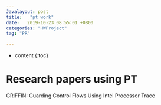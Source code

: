 ```yaml
---
Javalayout: post
title:   "pt work"
date:   2019-10-23 08:55:01 +0800
categories: "HWProject"
tag: "PR"

---
```


* content
{:toc}




# Research papers using PT

GRIFFIN: Guarding Control Flows Using Intel Processor Trace

